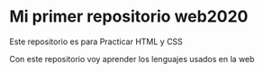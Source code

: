 # Mi primer repositorio web2020
Este repositorio es para Practicar HTML y CSS

Con este repositorio voy aprender los lenguajes usados en la web
